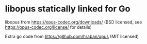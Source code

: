 # libopus statically linked for Go

libopus from https://opus-codec.org/downloads/ (BSD licensed, see https://opus-codec.org/license/ for details)

Extra go code from https://github.com/hraban/opus (MIT licensed)
